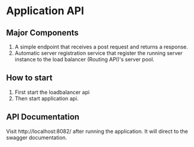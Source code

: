 # Application API

## Major Components
1. A simple endpoint that receives a post request and returns a response.
2. Automatic server registration service that register the running server instance to the load balancer (Routing API)'s server pool.

## How to start
1. First start the loadbalancer api
2. Then start application api.

## API Documentation
Visit http://localhost:8082/ after running the application. It will direct to the swagger documentation.

